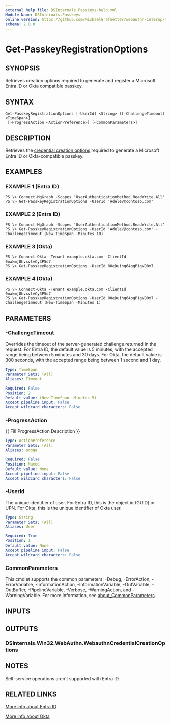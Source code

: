 ```yaml
---
external help file: DSInternals.Passkeys-help.xml
Module Name: DSInternals.Passkeys
online version: https://github.com/MichaelGrafnetter/webauthn-interop/tree/main/Documentation/PowerShell/Get-PasskeyRegistrationOptions.md
schema: 2.0.0
---
```


# Get-PasskeyRegistrationOptions

## SYNOPSIS
Retrieves creation options required to generate and register a Microsoft Entra ID or Okta compatible passkey.

## SYNTAX

```
Get-PasskeyRegistrationOptions [-UserId] <String> [[-ChallengeTimeout] <TimeSpan>]
 [-ProgressAction <ActionPreference>] [<CommonParameters>]
```

## DESCRIPTION

Retrieves the [credential creation options](https://w3c.github.io/webauthn/#dictionary-makecredentialoptions) required to generate a Microsoft Entra ID or Okta-compatible passkey.

## EXAMPLES

### EXAMPLE 1 (Entra ID)
```
PS \> Connect-MgGraph -Scopes 'UserAuthenticationMethod.ReadWrite.All'
PS \> Get-PasskeyRegistrationOptions -UserId 'AdeleV@contoso.com'
```

### EXAMPLE 2 (Entra ID)
```
PS \> Connect-MgGraph -Scopes 'UserAuthenticationMethod.ReadWrite.All'
PS \> Get-PasskeyRegistrationOptions -UserId 'AdeleV@contoso.com' -ChallengeTimeout (New-TimeSpan -Minutes 10)
```

### EXAMPLE 3 (Okta)
```
PS \> Connect-Okta -Tenant example.okta.com -ClientId 0oakmj8hvxvtvCy3P5d7
PS \> Get-PasskeyRegistrationOptions -UserId 00eDuihq64pgP1gVD0x7
```

### EXAMPLE 4 (Okta)
```
PS \> Connect-Okta -Tenant example.okta.com -ClientId 0oakmj8hvxvtvCy3P5d7
PS \> Get-PasskeyRegistrationOptions -UserId 00eDuihq64pgP1gVD0x7 -ChallengeTimeout (New-TimeSpan -Minutes 1)
```

## PARAMETERS

### -ChallengeTimeout
Overrides the timeout of the server-generated challenge returned in the request.
For Entra ID, the default value is 5 minutes, with the accepted range being between 5 minutes and 30 days.
For Okta, the default value is 300 seconds, with the accepted range being between 1 second and 1 day.

```yaml
Type: TimeSpan
Parameter Sets: (All)
Aliases: Timeout

Required: False
Position: 2
Default value: (New-TimeSpan -Minutes 5)
Accept pipeline input: False
Accept wildcard characters: False
```

### -ProgressAction
{{ Fill ProgressAction Description }}

```yaml
Type: ActionPreference
Parameter Sets: (All)
Aliases: proga

Required: False
Position: Named
Default value: None
Accept pipeline input: False
Accept wildcard characters: False
```

### -UserId
The unique identifier of user.
For Entra ID, this is the object id (GUID) or UPN.
For Okta, this is the unique identifier of Okta user.

```yaml
Type: String
Parameter Sets: (All)
Aliases: User

Required: True
Position: 1
Default value: None
Accept pipeline input: False
Accept wildcard characters: False
```

### CommonParameters
This cmdlet supports the common parameters: -Debug, -ErrorAction, -ErrorVariable, -InformationAction, -InformationVariable, -OutVariable, -OutBuffer, -PipelineVariable, -Verbose, -WarningAction, and -WarningVariable. For more information, see [about_CommonParameters](http://go.microsoft.com/fwlink/?LinkID=113216).

## INPUTS

## OUTPUTS

### DSInternals.Win32.WebAuthn.WebauthnCredentialCreationOptions
## NOTES
Self-service operations aren't supported with Entra ID.

## RELATED LINKS

[More info about Entra ID](https://learn.microsoft.com/en-us/graph/api/fido2authenticationmethod-creationoptions)

[More info about Okta](https://developer.okta.com/docs/api/openapi/okta-management/management/tag/UserFactor/#tag/UserFactor/operation/enrollFactor)
